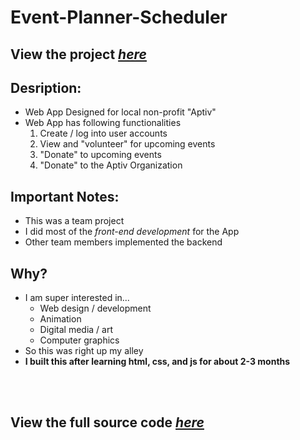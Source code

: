# Event-Planner-Scheduler
## View the project *[here](https://team-aptiv-project.herokuapp.com/)*

## Desription: 
- Web App Designed for local non-profit "Aptiv" 
- Web App has following functionalities  
    1. Create / log into user accounts
    2. View and "volunteer" for upcoming events
    3. "Donate" to upcoming events 
    4. "Donate" to the Aptiv Organization

## **Important** Notes: 
- This was a team project
- I did most of the *front-end development* for the App
- Other team members implemented the backend

## Why?
- I am super interested in...  
    * Web design / development
    * Animation
    * Digital media / art
    * Computer graphics
- So this was right up my alley
- **I built this after learning html, css, and js for about 2-3 months**  

<br>
<br>

## View the full source code *[here](https://github.com/Krause2023/CS341-Aptiv-Web_App)*

